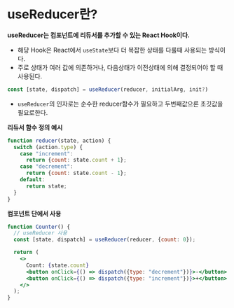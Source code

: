 # useReducer란?

**useReducer는 컴포넌트에 리듀서를 추가할 수 있는 React Hook이다.**

- 해당 Hook은 React에서 `useState`보다 더 복잡한 상태를 다룰때 사용되는 방식이다.
- 주로 상태가 여러 값에 의존하거나, 다음상태가 이전상태에 의해 결정되어야 할 때 사용된다.

```js
const [state, dispatch] = useReducer(reducer, initialArg, init?)
```

- `useReducer`의 인자로는 순수한 reducer함수가 필요하고 두번째값으론 초깃값을 필요로한다.

**리듀서 함수 정의 예시**

```js
function reducer(state, action) {
  switch (action.type) {
    case "increment":
      return {count: state.count + 1};
    case "decrement":
      return {count: state.count - 1};
    default:
      return state;
  }
}
```

**컴포넌트 단에서 사용**

```jsx
function Counter() {
  // useReducer 사용
  const [state, dispatch] = useReducer(reducer, {count: 0});

  return (
    <>
      Count: {state.count}
      <button onClick={() => dispatch({type: "decrement"})}>-</button>
      <button onClick={() => dispatch({type: "increment"})}>+</button>
    </>
  );
}
```
